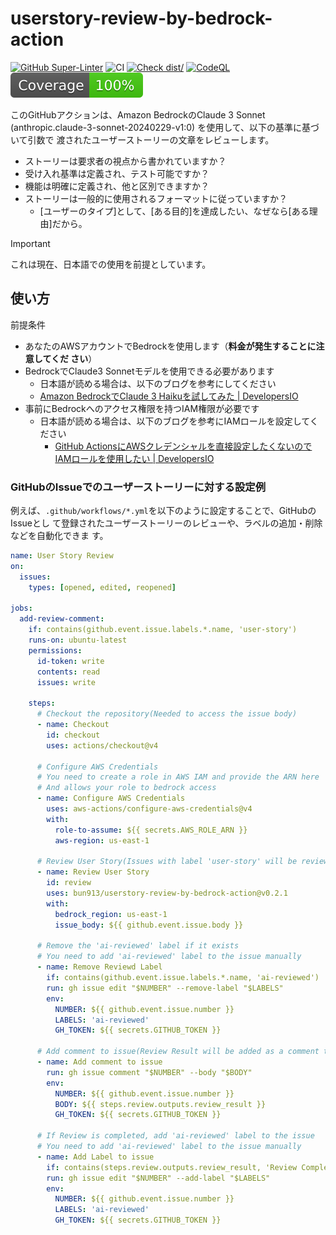 # userstory-review-by-bedrock-action

[![GitHub Super-Linter](https://github.com/actions/typescript-action/actions/workflows/linter.yml/badge.svg)](https://github.com/super-linter/super-linter)
![CI](https://github.com/actions/typescript-action/actions/workflows/ci.yml/badge.svg)
[![Check dist/](https://github.com/actions/typescript-action/actions/workflows/check-dist.yml/badge.svg)](https://github.com/actions/typescript-action/actions/workflows/check-dist.yml)
[![CodeQL](https://github.com/actions/typescript-action/actions/workflows/codeql-analysis.yml/badge.svg)](https://github.com/actions/typescript-action/actions/workflows/codeql-analysis.yml)
[![Coverage](./badges/coverage.svg)](./badges/coverage.svg)

このGitHubアクションは、Amazon BedrockのClaude 3 Sonnet
(anthropic.claude-3-sonnet-20240229-v1:0) を使用して、以下の基準に基づいて引数で
渡されたユーザーストーリーの文章をレビューします。

- ストーリーは要求者の視点から書かれていますか？
- 受け入れ基準は定義され、テスト可能ですか？
- 機能は明確に定義され、他と区別できますか？
- ストーリーは一般的に使用されるフォーマットに従っていますか？
  - [ユーザーのタイプ]として、[ある目的]を達成したい、なぜなら[ある理由]だから。

> [!IMPORTANT]
>
> これは現在、日本語での使用を前提としています。

## 使い方

前提条件

- あなたのAWSアカウントでBedrockを使用します（**料金が発生することに注意してくだ
  さい**）
- BedrockでClaude3 Sonnetモデルを使用できる必要があります
  - 日本語が読める場合は、以下のブログを参考にしてください
  - [Amazon BedrockでClaude 3 Haikuを試してみた | DevelopersIO](https://dev.classmethod.jp/articles/claude-3-haiku-bedrock/)
- 事前にBedrockへのアクセス権限を持つIAM権限が必要です
  - 日本語が読める場合は、以下のブログを参考にIAMロールを設定してください
    - [GitHub ActionsにAWSクレデンシャルを直接設定したくないのでIAMロールを使用したい | DevelopersIO](https://dev.classmethod.jp/articles/github-actions-aws-sts-credentials-iamrole/)

### GitHubのIssueでのユーザーストーリーに対する設定例

例えば、`.github/workflows/*.yml`を以下のように設定することで、GitHubのIssueとし
て登録されたユーザーストーリーのレビューや、ラベルの追加・削除などを自動化できま
す。

```yml
name: User Story Review
on:
  issues:
    types: [opened, edited, reopened]

jobs:
  add-review-comment:
    if: contains(github.event.issue.labels.*.name, 'user-story')
    runs-on: ubuntu-latest
    permissions:
      id-token: write
      contents: read
      issues: write

    steps:
      # Checkout the repository(Needed to access the issue body)
      - name: Checkout
        id: checkout
        uses: actions/checkout@v4

      # Configure AWS Credentials
      # You need to create a role in AWS IAM and provide the ARN here
      # And allows your role to bedrock access
      - name: Configure AWS Credentials
        uses: aws-actions/configure-aws-credentials@v4
        with:
          role-to-assume: ${{ secrets.AWS_ROLE_ARN }}
          aws-region: us-east-1

      # Review User Story(Issues with label 'user-story' will be reviewed by Bedrock AI)
      - name: Review User Story
        id: review
        uses: bun913/userstory-review-by-bedrock-action@v0.2.1
        with:
          bedrock_region: us-east-1
          issue_body: ${{ github.event.issue.body }}

      # Remove the 'ai-reviewed' label if it exists
      # You need to add 'ai-reviewed' label to the issue manually
      - name: Remove Reviewd Label
        if: contains(github.event.issue.labels.*.name, 'ai-reviewed')
        run: gh issue edit "$NUMBER" --remove-label "$LABELS"
        env:
          NUMBER: ${{ github.event.issue.number }}
          LABELS: 'ai-reviewed'
          GH_TOKEN: ${{ secrets.GITHUB_TOKEN }}

      # Add comment to issue(Review Result will be added as a comment to the issue)
      - name: Add comment to issue
        run: gh issue comment "$NUMBER" --body "$BODY"
        env:
          NUMBER: ${{ github.event.issue.number }}
          BODY: ${{ steps.review.outputs.review_result }}
          GH_TOKEN: ${{ secrets.GITHUB_TOKEN }}

      # If Review is completed, add 'ai-reviewed' label to the issue
      # You need to add 'ai-reviewed' label to the issue manually
      - name: Add Label to issue
        if: contains(steps.review.outputs.review_result, 'Review Completed.')
        run: gh issue edit "$NUMBER" --add-label "$LABELS"
        env:
          NUMBER: ${{ github.event.issue.number }}
          LABELS: 'ai-reviewed'
          GH_TOKEN: ${{ secrets.GITHUB_TOKEN }}
```
